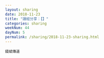 ```yaml
---
layout: sharing
date: 2018-11-23
title: "讀經分享：【】"
categories: sharing
weekNum: 44
dayNum: 5
permalink: /sharing/2018-11-23-sharing.html
---
```



`錢斌傳道`
